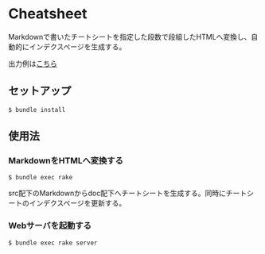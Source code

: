 # Cheatsheet

Markdownで書いたチートシートを指定した段数で段組したHTMLへ変換し、自動的にインデクスページを生成する。

出力例は[こちら](https://cheatsheets.namaraii.com/)

## セットアップ

```
$ bundle install
```

## 使用法

### MarkdownをHTMLへ変換する 

```
$ bundle exec rake
```

src配下のMarkdownからdoc配下へチートシートを生成する。同時にチートシートのインデクスページを更新する。


### Webサーバを起動する

```
$ bundle exec rake server
```

